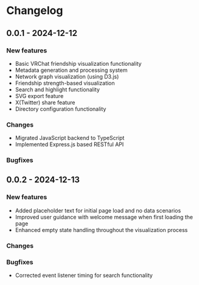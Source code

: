 # Changelog

## 0.0.1 - 2024-12-12
### New features
- Basic VRChat friendship visualization functionality
- Metadata generation and processing system
- Network graph visualization (using D3.js)
- Friendship strength-based visualization
- Search and highlight functionality
- SVG export feature
- X(Twitter) share feature
- Directory configuration functionality

### Changes
- Migrated JavaScript backend to TypeScript
- Implemented Express.js based RESTful API

### Bugfixes

## 0.0.2 - 2024-12-13
### New features
- Added placeholder text for initial page load and no data scenarios
- Improved user guidance with welcome message when first loading the page
- Enhanced empty state handling throughout the visualization process

### Changes

### Bugfixes
- Corrected event listener timing for search functionality